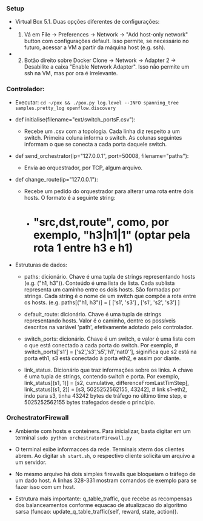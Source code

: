 
### Setup
* Virtual Box 5.1. Duas opções diferentes de configurações:
* 1) Vá em File -> Preferences -> Network -> "Add host-only network" button com configurações default. Isso permite, se necessário no futuro, acessar a VM a partir da máquina host (e.g. ssh).
* 2) Botão direito sobre Docker Clone -> Network -> Adapter 2 -> Desabilite a caixa "Enable Network Adapter". Isso não permite um ssh na VM, mas por ora é irrelevante.

### Controlador:

* Executar:
	`cd ~/pox && ./pox.py log.level --INFO spanning_tree samples.pretty_log openflow.discovery`

* def initialise(filename="ext/switch_portsF.csv"):
	* Recebe um .csv com a topologia. Cada linha diz respeito a um switch. Primeira coluna informa o switch. As colunas seguintes informam o que se conecta a cada porta daquele switch.


* def send_orchestrator(ip="127.0.0.1", port=50008, filename="paths"):
	* Envia ao orquestrador, por TCP, algum arquivo.

* def change_route(ip="127.0.0.1"):
	* Recebe um pedido do orquestrador para alterar uma rota entre dois hosts. O formato é a seguinte string:
		* # "src,dst,route", como, por exemplo, "h3|h1|1" (optar pela rota 1 entre h3 e h1)
	

* Estruturas de dados:
	* paths: dicionário. Chave é uma tupla de strings representando hosts (e.g. ("h1, h3")). Conteúdo é uma lista de lista. Cada sublista representa um caminho entre os dois hosts. São formadas por strings. Cada string é o nome de um switch que compõe a rota entre os hosts. (e.g. paths[("h1, h3")] = [ ['s1', 's3']  , ['s1', 's2', 's3']  ]

	* default_route: dicionário. Chave é uma tupla de strings representando hosts. Valor é o caminho, dentre os possíveis descritos na variável 'path', efetivamente adotado pelo controlador.

	* switch_ports: dicionário. Chave é um switch, e valor é uma lista com o que está conectado a cada porta do switch. Por exemplo, # switch_ports['s1'] = ['s2','s3','s5','h1','nat0''], siginifica que s2 está na porta eth1, s3 está conectado à porta eth2, e assim por diante.

	* link_status. Dicionário que traz informações sobre os links. A chave é uma tupla de strings, contendo switch e porta. Por exemplo, link_status[(s1, 1)] = [s2, cumulative, differenceFromLastTimStep], link_status[(s1, 2)] = [s3, 5025252562155, 43242],  # link s1-eth2, indo para s3, tinha 43242 bytes de tráfego no último time step, e 5025252562155 bytes trafegados desde o princípio.


### OrchestratorFirewall

* Ambiente com hosts e conteiners. Para inicializar, basta digitar em um terminal `sudo python orchestratorFirewall.py`

* O terminal exibe informacoes da rede. Terminais xterm dos clientes abrem. Ao digitar `sh start.sh`, o respectivo cliente solicita um arquivo a um servidor.

* No mesmo arquivo há dois simples firewalls que bloqueiam o tráfego de um dado host. A linhas 328-331 mostram comandos de exemplo para se fazer isso com um host.

* Estrutura mais importante: q_table_traffic, que recebe as recompensas dos balanceamentos conforme equacao de atualizacao do algoritmo sarsa (funcao: update_q_table_traffic(self, reward, state, action)). 
